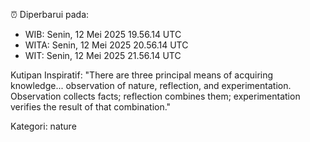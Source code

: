 ⏰ Diperbarui pada:
- WIB: Senin, 12 Mei 2025 19.56.14 UTC
- WITA: Senin, 12 Mei 2025 20.56.14 UTC
- WIT: Senin, 12 Mei 2025 21.56.14 UTC

Kutipan Inspiratif:
"There are three principal means of acquiring knowledge... observation of nature, reflection, and experimentation. Observation collects facts; reflection combines them; experimentation verifies the result of that combination."


Kategori: nature

